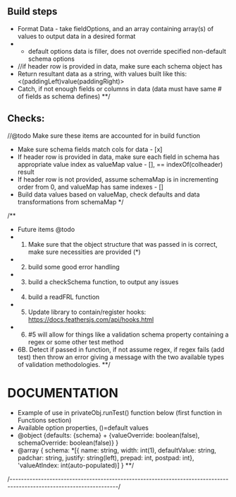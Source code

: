 ## Build steps
 * Format Data - take fieldOptions, and an array containing array(s) of values to output data in a desired format
 *  - default options data is filler, does not override specified non-default schema options
 *  //if header row is provided in data, make sure each schema object has
 * Return resultant data as a string, with values built like this: <prepading><(paddingLeft)value(paddingRight)><postpading>
 * Catch, if not enough fields or columns in data (data must have same # of fields as schema defines)
 **/

## Checks: 
//@todo Make sure these items are accounted for in build function
 * Make sure schema fields match cols for data - [x]
 * If header row is provided in data, make sure each field in schema has appropriate value index as valueMap value - [],  == indexOf(colheader) result
 * If header row is not provided, assume schemaMap is in incrementing order from 0, and valueMap has same indexes - []
 * Build data values based on valueMap, check defaults and data transformations from schemaMap
 */

/**
 * Future items @todo
 * 1. Make sure that the object structure that was passed in is correct, make sure necessities are provided (*)
 * 2. build some good error handling
 * 3. build a checkSchema function, to output any issues
 * 4. build a readFRL function
 * 5. Update library to contain/register hooks: https://docs.feathersjs.com/api/hooks.html
 * 6. #5 will allow for things like a validation schema property containing a regex or some other test method
 * 6B. Detect if passed in function, if not assume regex, if regex fails (add test) then throw an error giving a message with the two available types of validation methodologies.
 **/


# DOCUMENTATION
 * Example of use in privateObj.runTest() function below (first function in Functions section)
 * Available option properties, ()=default values
 * @object {defaults: {schema} + {valueOverride: boolean(false), schemaOverride: boolean(false)} }
 * @array { schema: *[{ name: string, width: int(1), defaultValue: string, padchar: string, justify: string(left), prepad: int, postpad: int}, 'valueAtIndex: int(auto-populated)] }
 **/

/*--------------------------------------------------------------------------------------------------------------------*/
